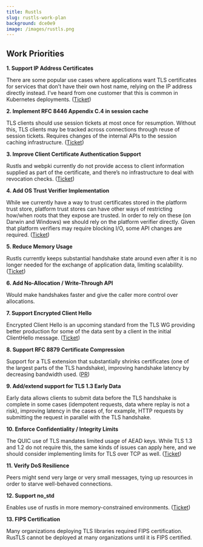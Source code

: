 ```yaml
---
title: Rustls
slug: rustls-work-plan
background: dce0e9
image: /images/rustls.png
---
```


<h2>Work Priorities</h2>

**1. Support IP Address Certificates**

There are some popular use cases where applications want TLS certificates for services that don’t have their own host name, relying on the IP address directly instead. I’ve heard from one customer that this is common in Kubernetes deployments. ([Ticket](https://github.com/briansmith/webpki/issues/54))

**2. Implement RFC 8446 Appendix C.4 in session cache**

TLS clients should use session tickets at most once for resumption. Without this, TLS clients may be tracked across connections through reuse of session tickets. Requires changes of the internal APIs to the session caching infrastructure. ([Ticket](https://github.com/rustls/rustls/issues/466))

**3. Improve Client Certificate Authentication Support**

Rustls and webpki currently do not provide access to client information supplied as part of the certificate, and there’s no infrastructure to deal with revocation checks. ([Ticket](https://github.com/rustls/rustls-ffi/issues/87))

**4. Add OS Trust Verifier Implementation**

While we currently have a way to trust certificates stored in the platform trust store, platform trust stores can have other ways of restricting how/when roots that they expose are trusted. In order to rely on these (on Darwin and Windows) we should rely on the platform verifier directly. Given that platform verifiers may require blocking I/O, some API changes are required. ([Ticket](https://github.com/rustls/rustls-native-certs/issues/25))

**5. Reduce Memory Usage**

Rustls currently keeps substantial handshake state around even after it is no longer needed for the exchange of application data, limiting scalability. ([Ticket](https://github.com/rustls/rustls/issues/794))

**6. Add No-Allocation / Write-Through API**

Would make handshakes faster and give the caller more control over allocations.

**7. Support Encrypted Client Hello**

Encrypted Client Hello is an upcoming standard from the TLS WG providing better production for some of the data sent by a client in the initial ClientHello message. ([Ticket](https://github.com/rustls/rustls/issues/508))

**8. Support RFC 8879 Certificate Compression**

Support for a TLS extension that substantially shrinks certificates (one of the largest parts of the TLS handshake), improving handshake latency by decreasing bandwidth used. ([PR](https://github.com/rustls/rustls/pull/534))

**9. Add/extend support for TLS 1.3 Early Data**

Early data allows clients to submit data before the TLS handshake is complete in some cases (idempotent requests, data where replay is not a risk), improving latency in the cases of, for example, HTTP requests by submitting the request in parallel with the TLS handshake.

**10. Enforce Confidentiality / Integrity Limits**

The QUIC use of TLS mandates limited usage of AEAD keys. While TLS 1.3 and 1.2 do not require this, the same kinds of issues can apply here, and we should consider implementing limits for TLS over TCP as well. ([Ticket](https://github.com/rustls/rustls/issues/755))

**11. Verify DoS Resilience**

Peers might send very large or very small messages, tying up resources in order to starve well-behaved connections.

**12. Support no_std**

Enables use of rustls in more memory-constrained environments. ([Ticket](https://github.com/rustls/rustls/issues/283))

**13. FIPS Certification**

Many organizations deploying TLS libraries required FIPS certification. RusTLS cannot be deployed at many organizations until it is FIPS certified.
